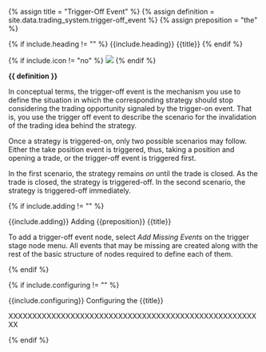 <!-- TITLE AND DEFINITION starts -->

{% assign title = "Trigger-Off Event" %}
{% assign definition = site.data.trading_system.trigger-off_event %}
{% assign preposition = "the" %}

<!-- TITLE AND DEFINITION ends -->

{% if include.heading != "" %}
{{include.heading}} {{title}}
{% endif %}

{% if include.icon != "no" %}
<img src='images/icons/{{include.icon}}{{ title | downcase | replace: " ", "-" }}.png' />
{% endif %}

**{{ definition }}**

<!-- CONTENT starts -->

In conceptual terms, the trigger-off event is the mechanism you use to define the situation in which the corresponding strategy should stop considering the trading opportunity signaled by the trigger-on event. That is, you use the trigger off event to describe the scenario for the invalidation of the trading idea behind the strategy.

Once a strategy is triggered-on, only two possible scenarios may follow. Either the take position event is triggered, thus, taking a position and opening a trade, or the trigger-off event is triggered first.

In the first scenario, the strategy remains *on* until the trade is closed. As the trade is closed, the strategy is triggered-off. In the second scenario, the strategy is triggered-off immediately.

<!-- CONTENT ends -->

{% if include.adding != "" %}

{{include.adding}} Adding {{preposition}} {{title}}

<!-- ADDING starts -->

To add a trigger-off event node, select *Add Missing Events* on the trigger stage node menu. All events that may be missing are created along with the rest of the basic structure of nodes required to define each of them.

<!-- ADDING ends -->

{% endif %}

{% if include.configuring != "" %}

{{include.configuring}} Configuring the {{title}}

<!-- CONFIGURING starts -->

XXXXXXXXXXXXXXXXXXXXXXXXXXXXXXXXXXXXXXXXXXXXXXXXXXXXXX

<!-- CONFIGURING ends -->

{% endif %}